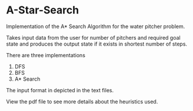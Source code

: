 # A-Star-Search
Implementation of the A* Search Algorithm for the water pitcher problem.

Takes input data from the user for number of pitchers and required goal state and produces the output state if it exists in shortest number of steps.

There are three implementations 
1. DFS
2. BFS
3. A* Search

The input format in depicted in the text files.

View the pdf file to see more details about the heuristics used.

